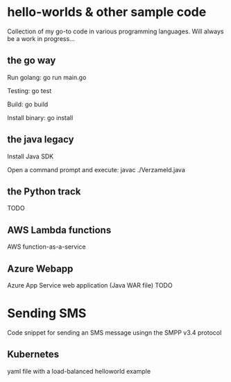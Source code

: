 # hello-worlds & other sample code
Collection of my go-to code in various programming languages. Will always be a work in progress...

## the go way
Run golang: go run main.go

Testing: go test

Build: go build

Install binary: go install

## the java legacy
Install Java SDK

Open a command prompt and execute: javac ./Verzameld.java

## the Python track

TODO

## AWS Lambda functions

AWS function-as-a-service

## Azure Webapp

Azure App Service web application (Java WAR file)
TODO

# Sending SMS

Code snippet for sending an SMS message usingn the SMPP v3.4 protocol

## Kubernetes

yaml file with a load-balanced helloworld example
